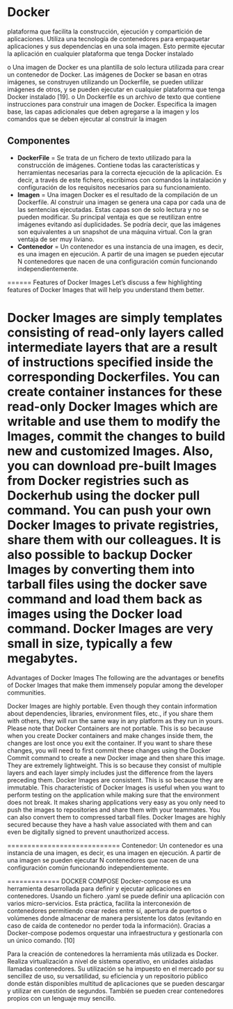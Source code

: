 # Docker

plataforma que facilita la construcción, ejecución y compartición
de aplicaciones. Utiliza una tecnología de contenedores para empaquetar
aplicaciones y sus dependencias en una sola imagen. Esto permite
ejecutar la aplicación en cualquier plataforma que tenga Docker
instalado

o Una imagen de Docker es una plantilla de solo lectura utilizada
para crear un contenedor de Docker. Las imágenes de Docker se
basan en otras imágenes, se construyen utilizando un Dockerfile,
se pueden utilizar imágenes de otros, y se pueden ejecutar en
cualquier plataforma que tenga Docker instalado [19].
o Un Dockerfile es un archivo de texto que contiene instrucciones
para construir una imagen de Docker. Especifica la imagen base,
las capas adicionales que deben agregarse a la imagen y los
comandos que se deben ejecutar al construir la imagen 


## Componentes

- **DockerFile** = Se trata de un fichero de texto utilizado para la construcción de imágenes. Contiene todas las características y herramientas necesarias para la correcta ejecución de la aplicación. Es decir, a través de este fichero, escribimos con comandos la instalación y configuración de los requisitos necesarios para su funcionamiento.
- **Imagen** = Una imagen Docker es el resultado de la compilación de un Dockerfile. Al construir una imagen se genera una capa por cada una de las sentencias ejecutadas. Estas capas son de solo lectura y no se pueden modificar. Su principal ventaja es que se reutilizan entre imágenes evitando así duplicidades. Se podría decir, que las imágenes son equivalentes a un snapshot de una máquina virtual. Con la gran ventaja de ser muy liviano.
- **Contenedor** = Un contenedor es una instancia de una imagen, es decir, es una imagen en ejecución. A partir de una imagen se pueden ejecutar N contenedores que nacen de una configuración común funcionando independientemente.

======
Features of Docker Images
Let’s discuss a few highlighting features of Docker Images that will help you understand them better.

Docker Images are simply templates consisting of read-only layers called intermediate layers that are a result of instructions specified inside the corresponding Dockerfiles.
You can create container instances for these read-only Docker Images which are writable and use them to modify the Images, commit the changes to build new and customized Images.
Also, you can download pre-built Images from Docker registries such as Dockerhub using the docker pull command.
You can push your own Docker Images to private registries, share them with our colleagues. It is also possible to backup Docker Images by converting them into tarball files using the docker save command and load them back as images using the Docker load command.
Docker Images are very small in size, typically a few megabytes.
====
Advantages of Docker Images
The following are the advantages or benefits of Docker Images that make them immensely popular among the developer communities.

Docker Images are highly portable. Even though they contain information about dependencies, libraries, environment files, etc., if you share them with others, they will run the same way in any platform as they run in yours. Please note that Docker Containers are not portable. This is so because when you create Docker containers and make changes inside them, the changes are lost once you exit the container. If you want to share these changes, you will need to first commit these changes using the Docker Commit command to create a new Docker image and then share this image.
They are extremely lightweight. This is so because they consist of multiple layers and each layer simply includes just the difference from the layers preceding them.
Docker Images are consistent. This is so because they are immutable. This characteristic of Docker Images is useful when you want to perform testing on the application while making sure that the environment does not break. 
It makes sharing applications very easy as you only need to push the images to repositories and share them with your teammates. You can also convert them to compressed tarball files.
Docker Images are highly secured because they have a hash value associated with them and can even be digitally signed to prevent unauthorized access.

============================
Contenedor: Un contenedor es una instancia de una imagen, es decir, es una imagen en ejecución. A partir de una imagen se pueden ejecutar N contenedores que nacen de una configuración común funcionando independientemente.

============= DOCKER COMPOSE
Docker-compose es una herramienta desarrollada para definir y ejecutar aplicaciones en contenedores. Usando un fichero .yaml se puede definir una aplicación con varios micro-servicios. Esta práctica, facilita la interconexión de contenedores permitiendo crear redes entre sí, apertura de puertos o volúmenes donde almacenar de manera persistente los datos (evitando en caso de caída de contenedor no perder toda la información). Gracias a Docker-compose podemos orquestar una infraestructura y gestionarla con un único comando. [10]



Para la creación de contenedores la herramienta más utilizada es Docker. Realiza virtualización a nivel de sistema operativo, en unidades aisladas llamadas contenedores. Su utilización se ha impuesto en el mercado por su sencillez de uso, su versatilidad, su eficiencia y un repositorio público donde están disponibles multitud de aplicaciones que se pueden descargar y utilizar en cuestión de segundos. También se pueden crear contenedores propios con un lenguaje muy sencillo.
